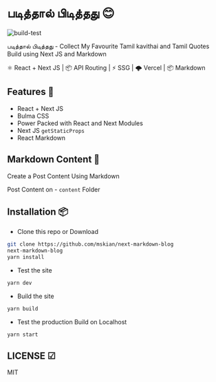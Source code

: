 # படித்தால் பிடித்தது 😊

![build-test](https://github.com/mskian/next-markdown-blog/workflows/build-test/badge.svg)  

படித்தால் பிடித்தது - Collect My Favourite Tamil kavithai and Tamil Quotes Build using Next JS and Markdown

⚛ React + Next JS | 📦 API Routing | ⚡ SSG | 🌩 Vercel | 📦 Markdown

## Features 🍔

- React + Next JS
- Bulma CSS
- Power Packed with React and Next Modules
- Next JS `getStaticProps`
- React Markdown

## Markdown Content 🍪

Create a Post Content Using Markdown

Post Content on - `content` Folder

## Installation 📦

- Clone this repo or Download

```sh
git clone https://github.com/mskian/next-markdown-blog
next-markdown-blog
yarn install
```

- Test the site

```sh
yarn dev
```

- Build the site

```sh
yarn build
```

- Test the production Build on Localhost

```sh
yarn start
```

## LICENSE ☑

MIT

